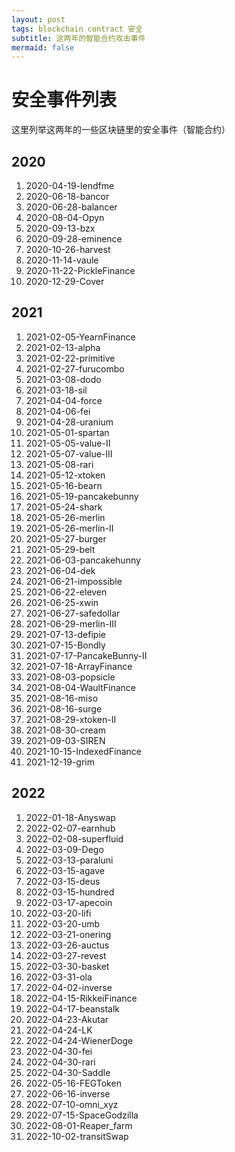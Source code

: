 ```yaml
---
layout: post
tags: blockchain contract 安全
subtitle: 这两年的智能合约攻击事件
mermaid: false
---
```


# 安全事件列表

这里列举这两年的一些区块链里的安全事件（智能合约）

## 2020

1. 2020-04-19-lendfme
2. 2020-06-18-bancor
3. 2020-06-28-balancer
4. 2020-08-04-Opyn
5. 2020-09-13-bzx
6. 2020-09-28-eminence
7. 2020-10-26-harvest
8. 2020-11-14-vaule
9. 2020-11-22-PickleFinance
10. 2020-12-29-Cover

## 2021

1. 2021-02-05-YearnFinance
2. 2021-02-13-alpha
3. 2021-02-22-primitive
4. 2021-02-27-furucombo
5. 2021-03-08-dodo
6. 2021-03-18-sil
7. 2021-04-04-force
8. 2021-04-06-fei
9. 2021-04-28-uranium
10. 2021-05-01-spartan
11. 2021-05-05-value-II
12. 2021-05-07-value-III
13. 2021-05-08-rari
14. 2021-05-12-xtoken
15. 2021-05-16-bearn
16. 2021-05-19-pancakebunny
17. 2021-05-24-shark
18. 2021-05-26-merlin
19. 2021-05-26-merlin-II
20. 2021-05-27-burger
21. 2021-05-29-belt
22. 2021-06-03-pancakehunny
23. 2021-06-04-dek
24. 2021-06-21-impossible
25. 2021-06-22-eleven
26. 2021-06-25-xwin
27. 2021-06-27-safedollar
28. 2021-06-29-merlin-III
29. 2021-07-13-defipie
30. 2021-07-15-Bondly
31. 2021-07-17-PancakeBunny-II
32. 2021-07-18-ArrayFinance
33. 2021-08-03-popsicle
34. 2021-08-04-WaultFinance
35. 2021-08-16-miso
36. 2021-08-16-surge
37. 2021-08-29-xtoken-II
38. 2021-08-30-cream
39. 2021-09-03-SIREN
40. 2021-10-15-IndexedFinance
41. 2021-12-19-grim

## 2022

1. 2022-01-18-Anyswap
2. 2022-02-07-earnhub
3. 2022-02-08-superfluid
4. 2022-03-09-Dego
5. 2022-03-13-paraluni
6. 2022-03-15-agave
7. 2022-03-15-deus
8. 2022-03-15-hundred
9. 2022-03-17-apecoin
10. 2022-03-20-lifi
11. 2022-03-20-umb
12. 2022-03-21-onering
13. 2022-03-26-auctus
14. 2022-03-27-revest
15. 2022-03-30-basket
16. 2022-03-31-ola
17. 2022-04-02-inverse
18. 2022-04-15-RikkeiFinance
19. 2022-04-17-beanstalk
20. 2022-04-23-Akutar
21. 2022-04-24-LK
22. 2022-04-24-WienerDoge
23. 2022-04-30-fei
24. 2022-04-30-rari
25. 2022-04-30-Saddle
26. 2022-05-16-FEGToken
27. 2022-06-16-inverse
28. 2022-07-10-omni_xyz
29. 2022-07-15-SpaceGodzilla
30. 2022-08-01-Reaper_farm
31. 2022-10-02-transitSwap
